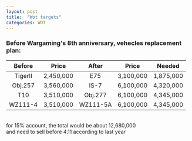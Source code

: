 ```yaml
---
layout: post
title:  "Wot targets"
categories: WOT
---
```


### Before Wargaming's 8th anniversary, vehecles replacement plan:
| Before    | Price     | After     | Price     | Needed    |
| :----:    |:----:     |:----:     |:----:     |:----:     | 
| TigerII   | 2,450,000 | E75       | 3,100,000 | 1,875,000 |
| Obj.257   | 3,560,000 | IS-7      | 6,100,000 | 4,320,000 |
| T10       | 3,510,000 | Obj.277   | 6,100,000 | 4,345,000 |
| WZ111-4   | 3,510,000 | WZ111-5A  | 6,100,000 | 4,345,000 |

<br>
for 15% account, the total would be about 12,680,000 <br>
and need to sell before 4.11 according to last year